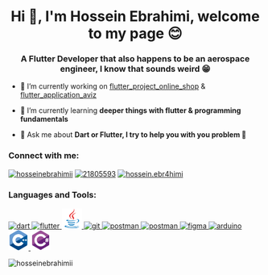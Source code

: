 <h1 align="center">Hi 👋, I'm Hossein Ebrahimi, welcome to my page 😊</h1>
<h3 align="center">A Flutter Developer that also happens to be an aerospace engineer, I know that sounds weird 😁</h3>

- 🔭 I’m currently working on [flutter_project_online_shop](https://github.com/hosseinebrahimii/flutter_project_online_shop) & [flutter_application_aviz](https://github.com/hosseinebrahimii/flutter_application_aviz)

- 🌱 I’m currently learning **deeper things with flutter & programming fundamentals**

- 💬 Ask me about **Dart or Flutter, I try to help you with you problem 🫡**

<h3 align="left">Connect with me:</h3>
<p align="left">
<a href="https://linkedin.com/in/hosseinebrahimii" target="blank"><img align="center" src="https://raw.githubusercontent.com/rahuldkjain/github-profile-readme-generator/master/src/images/icons/Social/linked-in-alt.svg" alt="hosseinebrahimii" height="30" width="40" /></a>
<a href="https://stackoverflow.com/users/21805593" target="blank"><img align="center" src="https://raw.githubusercontent.com/rahuldkjain/github-profile-readme-generator/master/src/images/icons/Social/stack-overflow.svg" alt="21805593" height="30" width="40" /></a>
<a href="https://instagram.com/hossein.ebr4himi" target="blank"><img align="center" src="https://raw.githubusercontent.com/rahuldkjain/github-profile-readme-generator/master/src/images/icons/Social/instagram.svg" alt="hossein.ebr4himi" height="30" width="40" /></a>
</p>

<h3 align="left">Languages and Tools:</h3>
<p align="left">  <a href="https://dart.dev" target="_blank" rel="noreferrer"> <img src="https://www.vectorlogo.zone/logos/dartlang/dartlang-icon.svg" alt="dart" width="40" height="40"/> </a> <a href="https://flutter.dev" target="_blank" rel="noreferrer"> <img src="https://www.vectorlogo.zone/logos/flutterio/flutterio-icon.svg" alt="flutter" width="40" height="40"/> </a> <a href="https://www.java.com" target="_blank" rel="noreferrer"> <img src="https://raw.githubusercontent.com/devicons/devicon/master/icons/java/java-original.svg" alt="java" width="40" height="40"/> </a> <a href="https://git-scm.com/" target="_blank" rel="noreferrer"> <img src="https://www.vectorlogo.zone/logos/git-scm/git-scm-icon.svg" alt="git" width="40" height="40"/> </a> <a href="https://postman.com" target="_blank" rel="noreferrer"> <img src="https://www.vectorlogo.zone/logos/getpostman/getpostman-icon.svg" alt="postman" width="40" height="40"/> </a> <a href="https://pocketbase.io" target="_blank" rel="noreferrer"> <img src="https://seeklogo.com/images/P/pocketbase-logo-CA73994F09-seeklogo.com.png" alt="postman" width="40" height="40"/> </a> <a href="https://www.figma.com/" target="_blank" rel="noreferrer"> <img src="https://www.vectorlogo.zone/logos/figma/figma-icon.svg" alt="figma" width="40" height="40"/> </a> <a href="https://www.arduino.cc/" target="_blank" rel="noreferrer"> <img src="https://cdn.worldvectorlogo.com/logos/arduino-1.svg" alt="arduino" width="40" height="40"/> </a> <a href="https://www.w3schools.com/cpp/" target="_blank" rel="noreferrer"> <img src="https://raw.githubusercontent.com/devicons/devicon/master/icons/cplusplus/cplusplus-original.svg" alt="cplusplus" width="40" height="40"/> </a> <a href="https://www.w3schools.com/cs/" target="_blank" rel="noreferrer"> <img src="https://raw.githubusercontent.com/devicons/devicon/master/icons/csharp/csharp-original.svg" alt="csharp" width="40" height="40"/> </a> </p>
<p><img align="left" src="https://github-readme-stats.vercel.app/api/top-langs?username=hosseinebrahimii&show_icons=true&locale=en&layout=compact" alt="hosseinebrahimii" /></p>


<!---
hosseinebrahimii/hosseinebrahimii is a ✨ special ✨ repository because its `README.md` (this file) appears on your GitHub profile.
You can click the Preview link to take a look at your changes.
--->

